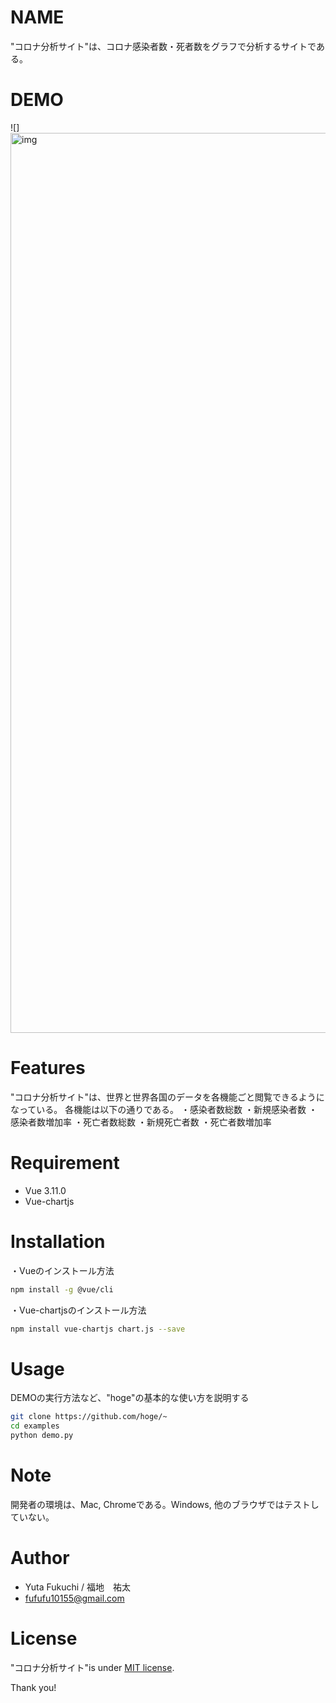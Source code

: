 # NAME
 
"コロナ分析サイト"は、コロナ感染者数・死者数をグラフで分析するサイトである。
 
 
# DEMO
 
![]<img width="1440" alt="img" src="https://user-images.githubusercontent.com/60467960/80489954-9458b880-899b-11ea-9b5d-e7e20d42f082.png">
 
# Features
 
"コロナ分析サイト"は、世界と世界各国のデータを各機能ごと閲覧できるようになっている。
各機能は以下の通りである。
・感染者数総数
・新規感染者数
・感染者数増加率
・死亡者数総数
・新規死亡者数
・死亡者数増加率
 
 
# Requirement
 
* Vue 3.11.0
* Vue-chartjs 
 
 
# Installation
 
・Vueのインストール方法 
 
```bash
npm install -g @vue/cli
```

・Vue-chartjsのインストール方法

```bash
npm install vue-chartjs chart.js --save
```

 
# Usage
 
DEMOの実行方法など、"hoge"の基本的な使い方を説明する
 
```bash
git clone https://github.com/hoge/~
cd examples
python demo.py
```
 
# Note
 
開発者の環境は、Mac, Chromeである。Windows, 他のブラウザではテストしていない。
 
 
# Author
  
* Yuta Fukuchi / 福地　祐太
* fufufu10155@gmail.com


# License
 
"コロナ分析サイト"is under [MIT license](https://en.wikipedia.org/wiki/MIT_License).
 

Thank you!

